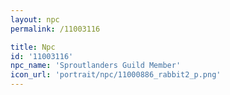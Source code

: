 ```yaml
---
layout: npc
permalink: /11003116

title: Npc
id: '11003116'
npc_name: 'Sproutlanders Guild Member'
icon_url: 'portrait/npc/11000886_rabbit2_p.png'
---
```

